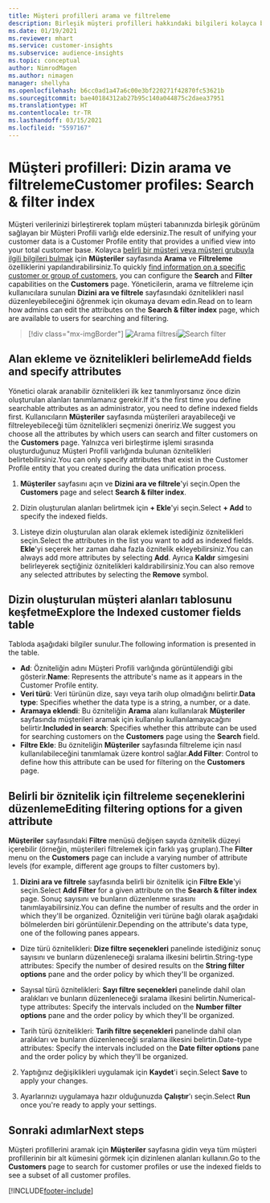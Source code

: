 ```yaml
---
title: Müşteri profilleri arama ve filtreleme
description: Birleşik müşteri profilleri hakkındaki bilgileri kolayca bulun ve belirtilen öznitelikler için filtreleyin.
ms.date: 01/19/2021
ms.reviewer: mhart
ms.service: customer-insights
ms.subservice: audience-insights
ms.topic: conceptual
author: NimrodMagen
ms.author: nimagen
manager: shellyha
ms.openlocfilehash: b6cc0ad1a47a6c00e3bf220271f42870fc53621b
ms.sourcegitcommit: bae40184312ab27b95c140a044875c2daea37951
ms.translationtype: HT
ms.contentlocale: tr-TR
ms.lasthandoff: 03/15/2021
ms.locfileid: "5597167"
---
```

# <a name="customer-profiles-search--filter-index"></a><span data-ttu-id="784f5-103">Müşteri profilleri: Dizin arama ve filtreleme</span><span class="sxs-lookup"><span data-stu-id="784f5-103">Customer profiles: Search & filter index</span></span>

<span data-ttu-id="784f5-104">Müşteri verilerinizi birleştirerek toplam müşteri tabanınızda birleşik görünüm sağlayan bir Müşteri Profili varlığı elde edersiniz.</span><span class="sxs-lookup"><span data-stu-id="784f5-104">The result of unifying your customer data is a Customer Profile entity that provides a unified view into your total customer base.</span></span> <span data-ttu-id="784f5-105">Kolayca [belirli bir müşteri veya müşteri grubuyla ilgili bilgileri bulmak](customer-profiles.md) için **Müşteriler** sayfasında **Arama** ve **Filtreleme** özelliklerini yapılandırabilirsiniz.</span><span class="sxs-lookup"><span data-stu-id="784f5-105">To quickly [find information on a specific customer or group of customers](customer-profiles.md), you can configure the **Search** and **Filter** capabilities on the **Customers** page.</span></span> <span data-ttu-id="784f5-106">Yöneticilerin, arama ve filtreleme için kullanıcılara sunulan **Dizini ara ve filtrele** sayfasındaki öznitelikleri nasıl düzenleyebileceğini öğrenmek için okumaya devam edin.</span><span class="sxs-lookup"><span data-stu-id="784f5-106">Read on to learn how admins can edit the attributes on the **Search & filter index** page, which are available to users for searching and filtering.</span></span>

> [!div class="mx-imgBorder"]
> <span data-ttu-id="784f5-107">![Arama filtresi](media/search-filter.png "Arama filtresi")</span><span class="sxs-lookup"><span data-stu-id="784f5-107">![Search filter](media/search-filter.png "Search filter")</span></span>

## <a name="add-fields-and-specify-attributes"></a><span data-ttu-id="784f5-108">Alan ekleme ve öznitelikleri belirleme</span><span class="sxs-lookup"><span data-stu-id="784f5-108">Add fields and specify attributes</span></span>

<span data-ttu-id="784f5-109">Yönetici olarak aranabilir öznitelikleri ilk kez tanımlıyorsanız önce dizin oluşturulan alanları tanımlamanız gerekir.</span><span class="sxs-lookup"><span data-stu-id="784f5-109">If it's the first time you define searchable attributes as an administrator, you need to define indexed fields first.</span></span> <span data-ttu-id="784f5-110">Kullanıcıların **Müşteriler** sayfasında müşterileri arayabileceği ve filtreleyebileceği tüm öznitelikleri seçmenizi öneririz.</span><span class="sxs-lookup"><span data-stu-id="784f5-110">We suggest you choose all the attributes by which users can search and filter customers on the **Customers** page.</span></span> <span data-ttu-id="784f5-111">Yalnızca veri birleştirme işlemi sırasında oluşturduğunuz Müşteri Profili varlığında bulunan öznitelikleri belirtebilirsiniz.</span><span class="sxs-lookup"><span data-stu-id="784f5-111">You can only specify attributes that exist in the Customer Profile entity that you created during the data unification process.</span></span>

1. <span data-ttu-id="784f5-112">**Müşteriler** sayfasını açın ve **Dizini ara ve filtrele**'yi seçin.</span><span class="sxs-lookup"><span data-stu-id="784f5-112">Open the **Customers** page and select **Search & filter index**.</span></span>

2. <span data-ttu-id="784f5-113">Dizin oluşturulan alanları belirtmek için **+ Ekle**'yi seçin.</span><span class="sxs-lookup"><span data-stu-id="784f5-113">Select **+ Add** to specify the indexed fields.</span></span>

3. <span data-ttu-id="784f5-114">Listeye dizin oluşturulan alan olarak eklemek istediğiniz öznitelikleri seçin.</span><span class="sxs-lookup"><span data-stu-id="784f5-114">Select the attributes in the list you want to add as indexed fields.</span></span> <span data-ttu-id="784f5-115">**Ekle**'yi seçerek her zaman daha fazla öznitelik ekleyebilirsiniz.</span><span class="sxs-lookup"><span data-stu-id="784f5-115">You can always add more attributes by selecting **Add**.</span></span> <span data-ttu-id="784f5-116">Ayrıca **Kaldır** simgesini belirleyerek seçtiğiniz öznitelikleri kaldırabilirsiniz.</span><span class="sxs-lookup"><span data-stu-id="784f5-116">You can also remove any selected attributes by selecting the **Remove** symbol.</span></span>

## <a name="explore-the-indexed-customer-fields-table"></a><span data-ttu-id="784f5-117">Dizin oluşturulan müşteri alanları tablosunu keşfetme</span><span class="sxs-lookup"><span data-stu-id="784f5-117">Explore the Indexed customer fields table</span></span>

<span data-ttu-id="784f5-118">Tabloda aşağıdaki bilgiler sunulur.</span><span class="sxs-lookup"><span data-stu-id="784f5-118">The following information is presented in the table.</span></span>

- <span data-ttu-id="784f5-119">**Ad**: Özniteliğin adını Müşteri Profili varlığında görüntülendiği gibi gösterir.</span><span class="sxs-lookup"><span data-stu-id="784f5-119">**Name**: Represents the attribute's name as it appears in the Customer Profile entity.</span></span>
- <span data-ttu-id="784f5-120">**Veri türü**: Veri türünün dize, sayı veya tarih olup olmadığını belirtir.</span><span class="sxs-lookup"><span data-stu-id="784f5-120">**Data type**: Specifies whether the data type is a string, a number, or a date.</span></span>
- <span data-ttu-id="784f5-121">**Aramaya eklendi**: Bu özniteliğin **Arama** alanı kullanılarak **Müşteriler** sayfasında müşterileri aramak için kullanılıp kullanılamayacağını belirtir.</span><span class="sxs-lookup"><span data-stu-id="784f5-121">**Included in search**: Specifies whether this attribute can be used for searching customers on the **Customers** page using the **Search** field.</span></span>
- <span data-ttu-id="784f5-122">**Filtre Ekle**: Bu özniteliğin **Müşteriler** sayfasında filtreleme için nasıl kullanılabileceğini tanımlamak üzere kontrol sağlar.</span><span class="sxs-lookup"><span data-stu-id="784f5-122">**Add Filter**: Control to define how this attribute can be used for filtering on the **Customers** page.</span></span>

## <a name="editing-filtering-options-for-a-given-attribute"></a><span data-ttu-id="784f5-123">Belirli bir öznitelik için filtreleme seçeneklerini düzenleme</span><span class="sxs-lookup"><span data-stu-id="784f5-123">Editing filtering options for a given attribute</span></span>

<span data-ttu-id="784f5-124">**Müşteriler** sayfasındaki **Filtre** menüsü değişen sayıda öznitelik düzeyi içerebilir (örneğin, müşterileri filtrelemek için farklı yaş grupları).</span><span class="sxs-lookup"><span data-stu-id="784f5-124">The **Filter** menu on the **Customers** page can include a varying number of attribute levels (for example, different age groups to filter customers by).</span></span>

1. <span data-ttu-id="784f5-125">**Dizini ara ve filtrele** sayfasında belirli bir öznitelik için **Filtre Ekle**'yi seçin.</span><span class="sxs-lookup"><span data-stu-id="784f5-125">Select **Add Filter** for a given attribute on the **Search & filter index** page.</span></span> <span data-ttu-id="784f5-126">Sonuç sayısını ve bunların düzenlenme sırasını tanımlayabilirsiniz.</span><span class="sxs-lookup"><span data-stu-id="784f5-126">You can define the number of results and the order in which they'll be organized.</span></span> <span data-ttu-id="784f5-127">Özniteliğin veri türüne bağlı olarak aşağıdaki bölmelerden biri görüntülenir.</span><span class="sxs-lookup"><span data-stu-id="784f5-127">Depending on the attribute's data type, one of the following panes appears.</span></span>

- <span data-ttu-id="784f5-128">Dize türü öznitelikleri: **Dize filtre seçenekleri** panelinde istediğiniz sonuç sayısını ve bunların düzenleneceği sıralama ilkesini belirtin.</span><span class="sxs-lookup"><span data-stu-id="784f5-128">String-type attributes: Specify the number of desired results on the **String filter options** pane and the order policy by which they'll be organized.</span></span>

- <span data-ttu-id="784f5-129">Sayısal türü öznitelikleri: **Sayı filtre seçenekleri** panelinde dahil olan aralıkları ve bunların düzenleneceği sıralama ilkesini belirtin.</span><span class="sxs-lookup"><span data-stu-id="784f5-129">Numerical-type attributes: Specify the intervals included on the **Number filter options** pane and the order policy by which they'll be organized.</span></span>

- <span data-ttu-id="784f5-130">Tarih türü öznitelikleri: **Tarih filtre seçenekleri** panelinde dahil olan aralıkları ve bunların düzenleneceği sıralama ilkesini belirtin.</span><span class="sxs-lookup"><span data-stu-id="784f5-130">Date-type attributes:  Specify the intervals included on the **Date filter options** pane and the order policy by which they'll be organized.</span></span>

2. <span data-ttu-id="784f5-131">Yaptığınız değişiklikleri uygulamak için **Kaydet**'i seçin.</span><span class="sxs-lookup"><span data-stu-id="784f5-131">Select **Save** to apply your changes.</span></span>

3. <span data-ttu-id="784f5-132">Ayarlarınızı uygulamaya hazır olduğunuzda **Çalıştır**'ı seçin.</span><span class="sxs-lookup"><span data-stu-id="784f5-132">Select **Run** once you're ready to apply your settings.</span></span>

## <a name="next-steps"></a><span data-ttu-id="784f5-133">Sonraki adımlar</span><span class="sxs-lookup"><span data-stu-id="784f5-133">Next steps</span></span>

<span data-ttu-id="784f5-134">Müşteri profillerini aramak için **Müşteriler** sayfasına gidin veya tüm müşteri profillerinin bir alt kümesini görmek için dizinlenen alanları kullanın.</span><span class="sxs-lookup"><span data-stu-id="784f5-134">Go to the **Customers** page to search for customer profiles or use the indexed fields to see a subset of all customer profiles.</span></span>


[!INCLUDE[footer-include](../includes/footer-banner.md)]
